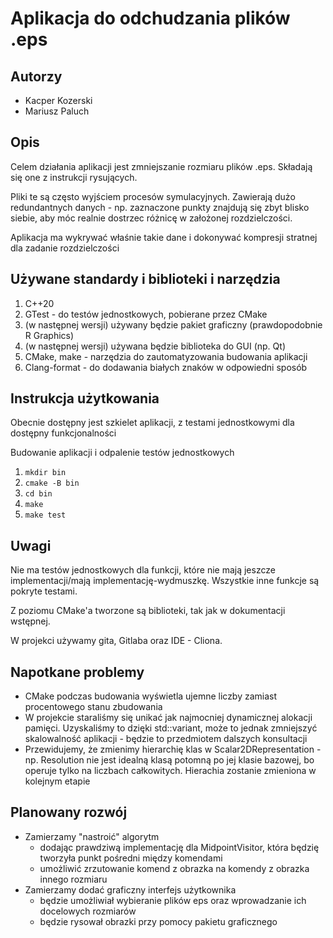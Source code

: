 # Aplikacja do odchudzania plików .eps

## Autorzy
* Kacper Kozerski
* Mariusz Paluch 

## Opis
Celem działania aplikacji jest zmniejszanie rozmiaru plików .eps. 
Składają się one z instrukcji rysujących.

Pliki te są często wyjściem procesów symulacyjnych.
Zawierają dużo redundantnych danych - np. zaznaczone punkty znajdują się zbyt blisko siebie, aby
móc realnie dostrzec różnicę w założonej rozdzielczości.

Aplikacja ma wykrywać właśnie takie dane i dokonywać kompresji stratnej dla zadanie rozdzielczości
## Używane standardy i biblioteki i narzędzia
1. C++20
2. GTest - do testów jednostkowych, pobierane przez CMake
3. (w następnej wersji) używany będzie pakiet graficzny (prawdopodobnie R Graphics)
4. (w następnej wersji) używana będzie biblioteka do GUI (np. Qt)
5. CMake, make - narzędzia do zautomatyzowania budowania aplikacji
6. Clang-format - do dodawania białych znaków w odpowiedni sposób
## Instrukcja użytkowania
Obecnie dostępny jest szkielet aplikacji, z testami jednostkowymi dla 
dostępny funkcjonalności

Budowanie aplikacji i odpalenie testów jednostkowych
1. `mkdir bin`
2. `cmake -B bin`
3. `cd bin`
4. `make`
5. `make test`

## Uwagi
Nie ma testów jednostkowych dla funkcji, które nie mają jeszcze implementacji/mają implementację-wydmuszkę.
Wszystkie inne funkcje są pokryte testami.

Z poziomu CMake'a tworzone są biblioteki, tak jak w dokumentacji wstępnej.

W projekci używamy gita, Gitlaba oraz  IDE - Cliona.
## Napotkane problemy
* CMake podczas budowania wyświetla ujemne liczby zamiast procentowego stanu zbudowania
* W projekcie staraliśmy się unikać jak najmocniej dynamicznej alokacji pamięci. Uzyskaliśmy to dzięki std::variant,
    może to jednak zmniejszyć skalowalność aplikacji - będzie to przedmiotem dalszych konsultacji
* Przewidujemy, że zmienimy hierarchię klas w Scalar2DRepresentation - np. Resolution nie jest idealną klasą potomną po
    jej klasie bazowej, bo operuje tylko na liczbach całkowitych. Hierachia zostanie zmieniona w kolejnym etapie
## Planowany rozwój
* Zamierzamy "nastroić" algorytm 
    * dodając prawdziwą implementację dla MidpointVisitor, która będzię tworzyła punkt pośredni między komendami
    * umożliwić zrzutowanie komend z obrazka na komendy z obrazka innego rozmiaru
* Zamierzamy dodać graficzny interfejs użytkownika
    * będzie umożliwiał wybieranie plików eps oraz wprowadzanie ich docelowych rozmiarów
    * będzie rysował obrazki przy pomocy pakietu graficznego